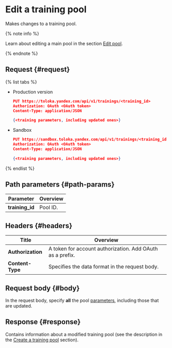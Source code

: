 # Edit a training pool

Makes changes to a training pool.

{% note info %}

Learn about editing a main pool in the section [Edit pool](edit-pool.md).

{% endnote %}


## Request {#request}

{% list tabs %}

- Production version

	```json
	PUT https://toloka.yandex.com/api/v1/trainings/<training_id>
	Authorization: OAuth <OAuth token>
	Content-Type: application/JSON
	            
	{<training parameters, including updated ones>}
	```

- Sandbox

	```json
	PUT https://sandbox.toloka.yandex.com/api/v1/trainings/<training_id>
	Authorization: OAuth <OAuth token>
	Content-Type: application/JSON
	            
	{<training parameters, including updated ones>}
	```
{% endlist %}

## Path parameters {#path-params}

Parameter | Overview
----- | -----
**training_id** | Pool ID.


## Headers {#headers}

Title | Overview
----- | -----
**Authorization** | A token for account authorization. Add OAuth as a prefix.
**Content-Type** | Specifies the data format in the request body.


## Request body {#body}

In the request body, specify **all** the pool [parameters](create-training.md#training-param), including those that are updated.

## Response {#response}

Contains information about a modified training pool (see the description in the [Create a training pool](create-training.md#response) section).


